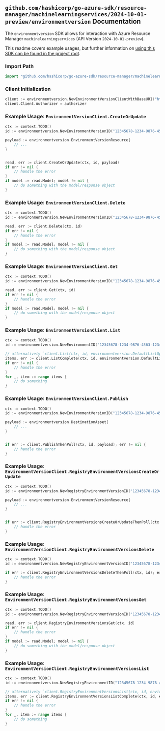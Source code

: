 
## `github.com/hashicorp/go-azure-sdk/resource-manager/machinelearningservices/2024-10-01-preview/environmentversion` Documentation

The `environmentversion` SDK allows for interaction with Azure Resource Manager `machinelearningservices` (API Version `2024-10-01-preview`).

This readme covers example usages, but further information on [using this SDK can be found in the project root](https://github.com/hashicorp/go-azure-sdk/tree/main/docs).

### Import Path

```go
import "github.com/hashicorp/go-azure-sdk/resource-manager/machinelearningservices/2024-10-01-preview/environmentversion"
```


### Client Initialization

```go
client := environmentversion.NewEnvironmentVersionClientWithBaseURI("https://management.azure.com")
client.Client.Authorizer = authorizer
```


### Example Usage: `EnvironmentVersionClient.CreateOrUpdate`

```go
ctx := context.TODO()
id := environmentversion.NewEnvironmentVersionID("12345678-1234-9876-4563-123456789012", "example-resource-group", "workspaceName", "environmentName", "versionName")

payload := environmentversion.EnvironmentVersionResource{
	// ...
}


read, err := client.CreateOrUpdate(ctx, id, payload)
if err != nil {
	// handle the error
}
if model := read.Model; model != nil {
	// do something with the model/response object
}
```


### Example Usage: `EnvironmentVersionClient.Delete`

```go
ctx := context.TODO()
id := environmentversion.NewEnvironmentVersionID("12345678-1234-9876-4563-123456789012", "example-resource-group", "workspaceName", "environmentName", "versionName")

read, err := client.Delete(ctx, id)
if err != nil {
	// handle the error
}
if model := read.Model; model != nil {
	// do something with the model/response object
}
```


### Example Usage: `EnvironmentVersionClient.Get`

```go
ctx := context.TODO()
id := environmentversion.NewEnvironmentVersionID("12345678-1234-9876-4563-123456789012", "example-resource-group", "workspaceName", "environmentName", "versionName")

read, err := client.Get(ctx, id)
if err != nil {
	// handle the error
}
if model := read.Model; model != nil {
	// do something with the model/response object
}
```


### Example Usage: `EnvironmentVersionClient.List`

```go
ctx := context.TODO()
id := environmentversion.NewEnvironmentID("12345678-1234-9876-4563-123456789012", "example-resource-group", "workspaceName", "environmentName")

// alternatively `client.List(ctx, id, environmentversion.DefaultListOperationOptions())` can be used to do batched pagination
items, err := client.ListComplete(ctx, id, environmentversion.DefaultListOperationOptions())
if err != nil {
	// handle the error
}
for _, item := range items {
	// do something
}
```


### Example Usage: `EnvironmentVersionClient.Publish`

```go
ctx := context.TODO()
id := environmentversion.NewEnvironmentVersionID("12345678-1234-9876-4563-123456789012", "example-resource-group", "workspaceName", "environmentName", "versionName")

payload := environmentversion.DestinationAsset{
	// ...
}


if err := client.PublishThenPoll(ctx, id, payload); err != nil {
	// handle the error
}
```


### Example Usage: `EnvironmentVersionClient.RegistryEnvironmentVersionsCreateOrUpdate`

```go
ctx := context.TODO()
id := environmentversion.NewRegistryEnvironmentVersionID("12345678-1234-9876-4563-123456789012", "example-resource-group", "registryName", "environmentName", "versionName")

payload := environmentversion.EnvironmentVersionResource{
	// ...
}


if err := client.RegistryEnvironmentVersionsCreateOrUpdateThenPoll(ctx, id, payload); err != nil {
	// handle the error
}
```


### Example Usage: `EnvironmentVersionClient.RegistryEnvironmentVersionsDelete`

```go
ctx := context.TODO()
id := environmentversion.NewRegistryEnvironmentVersionID("12345678-1234-9876-4563-123456789012", "example-resource-group", "registryName", "environmentName", "versionName")

if err := client.RegistryEnvironmentVersionsDeleteThenPoll(ctx, id); err != nil {
	// handle the error
}
```


### Example Usage: `EnvironmentVersionClient.RegistryEnvironmentVersionsGet`

```go
ctx := context.TODO()
id := environmentversion.NewRegistryEnvironmentVersionID("12345678-1234-9876-4563-123456789012", "example-resource-group", "registryName", "environmentName", "versionName")

read, err := client.RegistryEnvironmentVersionsGet(ctx, id)
if err != nil {
	// handle the error
}
if model := read.Model; model != nil {
	// do something with the model/response object
}
```


### Example Usage: `EnvironmentVersionClient.RegistryEnvironmentVersionsList`

```go
ctx := context.TODO()
id := environmentversion.NewRegistryEnvironmentID("12345678-1234-9876-4563-123456789012", "example-resource-group", "registryName", "environmentName")

// alternatively `client.RegistryEnvironmentVersionsList(ctx, id, environmentversion.DefaultRegistryEnvironmentVersionsListOperationOptions())` can be used to do batched pagination
items, err := client.RegistryEnvironmentVersionsListComplete(ctx, id, environmentversion.DefaultRegistryEnvironmentVersionsListOperationOptions())
if err != nil {
	// handle the error
}
for _, item := range items {
	// do something
}
```
